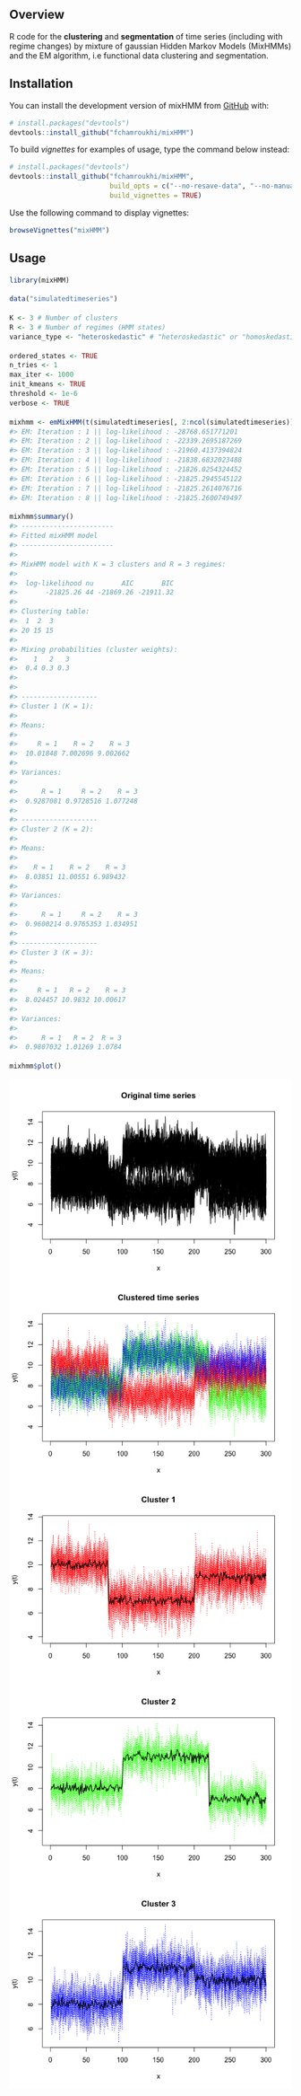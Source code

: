 
<!-- README.md is generated from README.Rmd. Please edit that file -->

## Overview

<!-- badges: start -->

<!-- badges: end -->

R code for the **clustering** and **segmentation** of time series
(including with regime changes) by mixture of gaussian Hidden Markov
Models (MixHMMs) and the EM algorithm, i.e functional data clustering
and segmentation.

## Installation

You can install the development version of mixHMM from
[GitHub](https://github.com/) with:

``` r
# install.packages("devtools")
devtools::install_github("fchamroukhi/mixHMM")
```

To build *vignettes* for examples of usage, type the command below
instead:

``` r
# install.packages("devtools")
devtools::install_github("fchamroukhi/mixHMM", 
                         build_opts = c("--no-resave-data", "--no-manual"), 
                         build_vignettes = TRUE)
```

Use the following command to display vignettes:

``` r
browseVignettes("mixHMM")
```

## Usage

``` r
library(mixHMM)

data("simulatedtimeseries")

K <- 3 # Number of clusters
R <- 3 # Number of regimes (HMM states)
variance_type <- "heteroskedastic" # "heteroskedastic" or "homoskedastic" model

ordered_states <- TRUE
n_tries <- 1
max_iter <- 1000
init_kmeans <- TRUE
threshold <- 1e-6
verbose <- TRUE

mixhmm <- emMixHMM(t(simulatedtimeseries[, 2:ncol(simulatedtimeseries)]), K, R, variance_type, ordered_states, n_tries, max_iter, init_kmeans, threshold, verbose)
#> EM: Iteration : 1 || log-likelihood : -28768.651771201
#> EM: Iteration : 2 || log-likelihood : -22339.2695187269
#> EM: Iteration : 3 || log-likelihood : -21960.4137394824
#> EM: Iteration : 4 || log-likelihood : -21838.6832023488
#> EM: Iteration : 5 || log-likelihood : -21826.0254324452
#> EM: Iteration : 6 || log-likelihood : -21825.2945545122
#> EM: Iteration : 7 || log-likelihood : -21825.2614076716
#> EM: Iteration : 8 || log-likelihood : -21825.2600749497

mixhmm$summary()
#> -----------------------
#> Fitted mixHMM model
#> -----------------------
#> 
#> MixHMM model with K = 3 clusters and R = 3 regimes:
#> 
#>  log-likelihood nu       AIC       BIC
#>       -21825.26 44 -21869.26 -21911.32
#> 
#> Clustering table:
#>  1  2  3 
#> 20 15 15 
#> 
#> Mixing probabilities (cluster weights):
#>    1   2   3
#>  0.4 0.3 0.3
#> 
#> 
#> -------------------
#> Cluster 1 (K = 1):
#> 
#> Means:
#> 
#>     R = 1    R = 2    R = 3
#>  10.01848 7.002696 9.002662
#> 
#> Variances:
#> 
#>      R = 1     R = 2    R = 3
#>  0.9287081 0.9728516 1.077248
#> 
#> -------------------
#> Cluster 2 (K = 2):
#> 
#> Means:
#> 
#>    R = 1    R = 2    R = 3
#>  8.03851 11.00551 6.989432
#> 
#> Variances:
#> 
#>      R = 1     R = 2    R = 3
#>  0.9600214 0.9765353 1.034951
#> 
#> -------------------
#> Cluster 3 (K = 3):
#> 
#> Means:
#> 
#>     R = 1   R = 2    R = 3
#>  8.024457 10.9832 10.00617
#> 
#> Variances:
#> 
#>      R = 1   R = 2  R = 3
#>  0.9807032 1.01269 1.0784

mixhmm$plot()
```

<img src="man/figures/README-unnamed-chunk-5-1.png" style="display: block; margin: auto;" /><img src="man/figures/README-unnamed-chunk-5-2.png" style="display: block; margin: auto;" /><img src="man/figures/README-unnamed-chunk-5-3.png" style="display: block; margin: auto;" /><img src="man/figures/README-unnamed-chunk-5-4.png" style="display: block; margin: auto;" /><img src="man/figures/README-unnamed-chunk-5-5.png" style="display: block; margin: auto;" />
